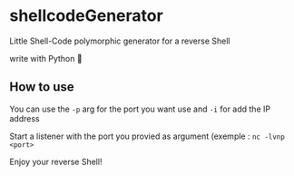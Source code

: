 # shellcodeGenerator

Little Shell-Code polymorphic generator for a reverse Shell 

write with Python 🐍

## How to use 

You can use the `-p` arg for the port you want use and `-i` for add the IP address

Start a listener with the port you provied as argument (exemple : `nc -lvnp <port>`

Enjoy your reverse Shell!
